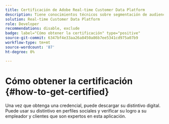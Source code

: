```yaml
---
title: Certificación de Adobe Real-time Customer Data Platform
description: Tiene conocimientos técnicos sobre segmentación de audiencias, exportaciones de destinos y activación en tiempo real para perfiles unificados que se adhieren a las normas de privacidad y datos, plataformas de datos de clientes (CDP) y conocimientos de Adobe Experience Platform.
solution: Real-time Customer Data Platform
role: Developer
recommendations: disable, exclude
badge: label="Cómo obtener la certificación" type="positive"
source-git-commit: 6347bf4e33aa26a8450a86b7ee5341cd975a07b9
workflow-type: tm+mt
source-wordcount: '87'
ht-degree: 0%

---
```


# Cómo obtener la certificación {#how-to-get-certified}

Una vez que obtenga una credencial, puede descargar su distintivo digital. Puede usar su distintivo en perfiles sociales y verificar su logro a su empleador y clientes que son expertos en esta aplicación.
